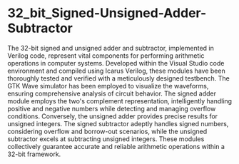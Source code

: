 # 32_bit_Signed-Unsigned-Adder-Subtractor
The 32-bit signed and unsigned adder and subtractor, implemented in Verilog code, represent vital components for performing arithmetic operations in computer systems. Developed within the Visual Studio code environment and compiled using Icarus Verilog, these modules have been thoroughly tested and verified with a meticulously designed testbench. The GTK Wave simulator has been employed to visualize the waveforms, ensuring comprehensive analysis of circuit behavior. The signed adder module employs the two's complement representation, intelligently handling positive and negative numbers while detecting and managing overflow conditions. Conversely, the unsigned adder provides precise results for unsigned integers. The signed subtractor adeptly handles signed numbers, considering overflow and borrow-out scenarios, while the unsigned subtractor excels at subtracting unsigned integers. These modules collectively guarantee accurate and reliable arithmetic operations within a 32-bit framework.

